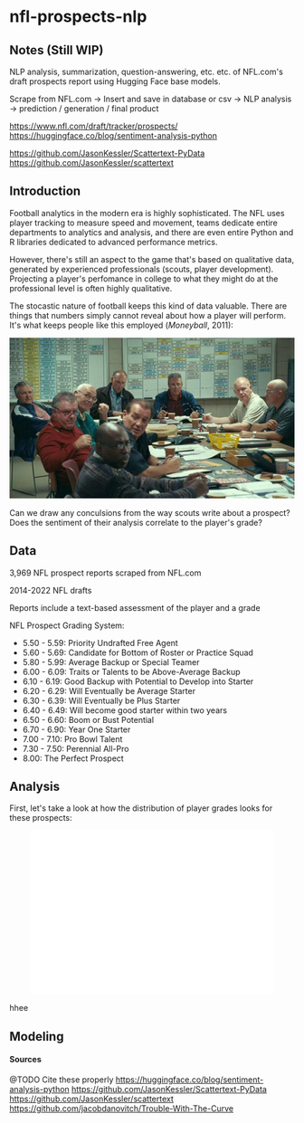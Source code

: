 # nfl-prospects-nlp

## Notes (Still WIP)
NLP analysis, summarization, question-answering, etc. etc. of NFL.com's draft prospects report using Hugging Face base models.

Scrape from NFL.com -> Insert and save in database or csv -> NLP analysis -> prediction / generation / final product

https://www.nfl.com/draft/tracker/prospects/
https://huggingface.co/blog/sentiment-analysis-python

https://github.com/JasonKessler/Scattertext-PyData
https://github.com/JasonKessler/scattertext

## Introduction
Football analytics in the modern era is highly sophisticated. The NFL uses player tracking to measure speed and movement, teams dedicate entire departments to analytics and analysis, and there are even entire Python and R libraries dedicated to advanced performance metrics. 

However, there's still an aspect to the game that's based on qualitative data, generated by experienced professionals (scouts, player development). Projecting a player's perfomance in college to what they might do at the professional level is often highly qualitative.

 The stocastic nature of football keeps this kind of data valuable. There are things that numbers simply cannot reveal about how a player will perform. It's what keeps people like this employed (*Moneyball*, 2011):  

<p align="center">
  <img src="images/moneyballscouts.jpg" />
</p>  
  

Can we draw any conculsions from the way scouts write about a prospect? Does the sentiment of their analysis correlate to the player's grade?

## Data
3,969 NFL prospect reports scraped from NFL.com  

2014-2022 NFL drafts  

Reports include a text-based assessment of the player and a grade  

NFL Prospect Grading System:
* 5.50 - 5.59: Priority Undrafted Free Agent
* 5.60 - 5.69: Candidate for Bottom of Roster or Practice Squad
* 5.80 - 5.99: Average Backup or Special Teamer
* 6.00 - 6.09: Traits or Talents to be Above-Average Backup
* 6.10 - 6.19: Good Backup with Potential to Develop into Starter
* 6.20 - 6.29: Will Eventually be Average Starter
* 6.30 - 6.39: Will Eventually be Plus Starter
* 6.40 - 6.49: Will become good starter within two years
* 6.50 - 6.60: Boom or Bust Potential
* 6.70 - 6.90: Year One Starter
* 7.00 - 7.10: Pro Bowl Talent
* 7.30 - 7.50: Perennial All-Pro
* 8.00: The Perfect Prospect

## Analysis
First, let's take a look at how the distribution of player grades looks for these prospects:

<p align="center">
  <img src="images/grade_distribution.png"/>
</p>  

hhee
## Modeling


#### Sources
@TODO
Cite these properly
https://huggingface.co/blog/sentiment-analysis-python
https://github.com/JasonKessler/Scattertext-PyData
https://github.com/JasonKessler/scattertext
https://github.com/jacobdanovitch/Trouble-With-The-Curve
